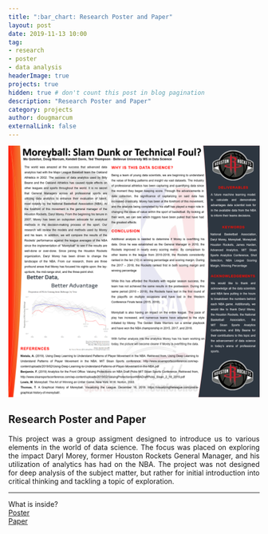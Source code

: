 ```yaml
---
title: ":bar_chart: Research Poster and Paper"
layout: post
date: 2019-11-13 10:00
tag: 
- research
- poster
- data analysis
headerImage: true
projects: true
hidden: true # don't count this post in blog pagination
description: "Research Poster and Paper"
category: projects
author: dougmarcum
externalLink: false
---
```


![Screenshot](/assets/images/poster.png)

## Research Poster and Paper    

<p align="justify">This project was a group assigment designed to introduce us to various elements in the world of data science. The focus was placed on exploring the impact Daryl Morey, former Houston Rockets General Manager, and his utilization of analytics has had on the NBA. The project was not designed for deep analysis of the subject matter, but rather for initial introduction into critical thinking and tackling a topic of exploration.</p>  

---

What is inside?  
[Poster](hhttps://github.com/MarcumDoug/DSC500_Research_Paper_and_Poster/blob/main/DSC%20500%20Final%20Poster.pdf)  
[Paper](https://github.com/MarcumDoug/DSC500_Research_Paper_and_Poster/blob/main/DSC%20500%20Final%20Extended%20Abstract.pdf)

